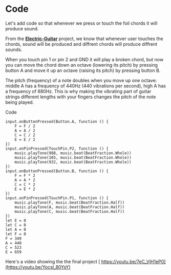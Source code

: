 
# Code

Let's add code so that whenever we press or touch the foil chords it will produce sound.

From the **[Electric-Guitar](/projects/Microbit-Electric-Guitar)** project, we know that whenever user touches the chords, sound will be produced and diffrent chords will produce diffrent sounds.


When you touch pin 1 or pin 2 and GND it will play a broken chord, but now you can move the chord down an octave (lowering its pitch) by pressing button A and move it up an octave (raising its pitch) by pressing button B.

The pitch (frequency) of a note doubles when you move up one octave: middle A has a frequency of 440Hz (440 vibrations per second), high A has a frequency of 880Hz. This is why making the vibrating part of guitar strings different lengths with your fingers changes the pitch of the note being played.


Code

```
input.onButtonPressed(Button.A, function () {
    F = F / 2
    A = A / 2
    C = C / 2
    E = E / 2
})
input.onPinPressed(TouchPin.P2, function () {
    music.playTone(988, music.beat(BeatFraction.Whole))
    music.playTone(165, music.beat(BeatFraction.Whole))
    music.playTone(932, music.beat(BeatFraction.Whole))
})
input.onButtonPressed(Button.B, function () {
    F = F * 2
    A = A * 2
    C = C * 2
    E = E * 2
})
input.onPinPressed(TouchPin.P1, function () {
    music.playTone(F, music.beat(BeatFraction.Half))
    music.playTone(A, music.beat(BeatFraction.Half))
    music.playTone(C, music.beat(BeatFraction.Half))
})
let E = 0
let C = 0
let A = 0
let F = 0
F = 349
A = 440
C = 523
E = 659
```

Here's a video showing the the final project
[
https://youtu.be/7eC_VjH1eP0](https://youtu.be/Yocsl_80YsY)
